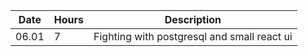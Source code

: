 |Date   | Hours 	  | Description 	| 
|-------|-----------|---------------|
|06.01  | 7         |Fighting with postgresql and small react ui|

